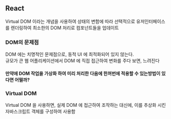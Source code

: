 ## React
Virtual DOM 이라는 개념을 사용하여 상태의 변함에 따라 선택적으로 유저인터페이스를 렌더링하여 최소한의 DOM 처리로 컴포넌트들을 업데이트

### DOM의 문제점
DOM 에는 치명적인 문제점으로, 동적 UI 에 최적화되어 있지 않는다.<br/>
규모가 큰 웹 어플리케이션에서 DOM 에 직접 접근하여 변화를 주다 보면, 느려진다<br/>

#### 만약에 DOM 작업을 가상화 하여 미리 처리한 다음에 한꺼번에 적용할 수 있는방법이 있다면 어떨까?
### Virtual DOM
Virtual DOM 을 사용하면, 실제 DOM 에 접근하여 조작하는 대신에, 이를 추상화 시킨 자바스크립트 객체를 구성하여 사용함
